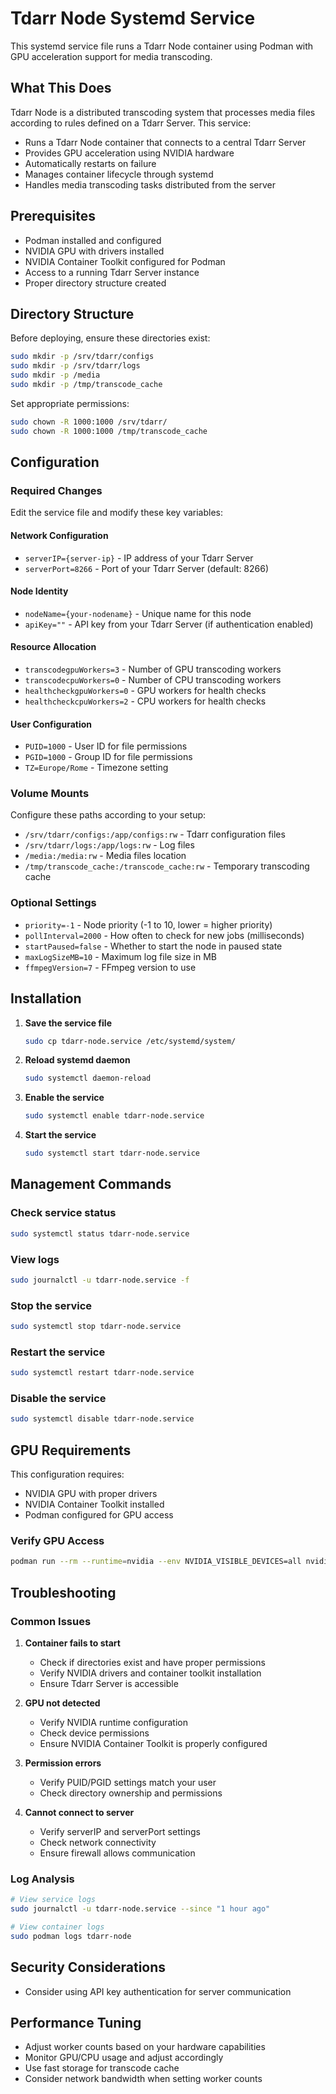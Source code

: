 # Tdarr Node Systemd Service

This systemd service file runs a Tdarr Node container using Podman with GPU acceleration support for media transcoding.

## What This Does

Tdarr Node is a distributed transcoding system that processes media files according to rules defined on a Tdarr Server. This service:

- Runs a Tdarr Node container that connects to a central Tdarr Server
- Provides GPU acceleration using NVIDIA hardware
- Automatically restarts on failure
- Manages container lifecycle through systemd
- Handles media transcoding tasks distributed from the server

## Prerequisites

- Podman installed and configured
- NVIDIA GPU with drivers installed
- NVIDIA Container Toolkit configured for Podman
- Access to a running Tdarr Server instance
- Proper directory structure created

## Directory Structure

Before deploying, ensure these directories exist:

```bash
sudo mkdir -p /srv/tdarr/configs
sudo mkdir -p /srv/tdarr/logs
sudo mkdir -p /media
sudo mkdir -p /tmp/transcode_cache
```

Set appropriate permissions:
```bash
sudo chown -R 1000:1000 /srv/tdarr/
sudo chown -R 1000:1000 /tmp/transcode_cache
```

## Configuration

### Required Changes

Edit the service file and modify these key variables:

#### Network Configuration
- `serverIP={server-ip}` - IP address of your Tdarr Server
- `serverPort=8266` - Port of your Tdarr Server (default: 8266)

#### Node Identity
- `nodeName={your-nodename}` - Unique name for this node
- `apiKey=""` - API key from your Tdarr Server (if authentication enabled)

#### Resource Allocation
- `transcodegpuWorkers=3` - Number of GPU transcoding workers
- `transcodecpuWorkers=0` - Number of CPU transcoding workers
- `healthcheckgpuWorkers=0` - GPU workers for health checks
- `healthcheckcpuWorkers=2` - CPU workers for health checks

#### User Configuration
- `PUID=1000` - User ID for file permissions
- `PGID=1000` - Group ID for file permissions
- `TZ=Europe/Rome` - Timezone setting

### Volume Mounts

Configure these paths according to your setup:

- `/srv/tdarr/configs:/app/configs:rw` - Tdarr configuration files
- `/srv/tdarr/logs:/app/logs:rw` - Log files
- `/media:/media:rw` - Media files location
- `/tmp/transcode_cache:/transcode_cache:rw` - Temporary transcoding cache

### Optional Settings

- `priority=-1` - Node priority (-1 to 10, lower = higher priority)
- `pollInterval=2000` - How often to check for new jobs (milliseconds)
- `startPaused=false` - Whether to start the node in paused state
- `maxLogSizeMB=10` - Maximum log file size in MB
- `ffmpegVersion=7` - FFmpeg version to use

## Installation

1. **Save the service file**
   ```bash
   sudo cp tdarr-node.service /etc/systemd/system/
   ```

2. **Reload systemd daemon**
   ```bash
   sudo systemctl daemon-reload
   ```

3. **Enable the service**
   ```bash
   sudo systemctl enable tdarr-node.service
   ```

4. **Start the service**
   ```bash
   sudo systemctl start tdarr-node.service
   ```

## Management Commands

### Check service status
```bash
sudo systemctl status tdarr-node.service
```

### View logs
```bash
sudo journalctl -u tdarr-node.service -f
```

### Stop the service
```bash
sudo systemctl stop tdarr-node.service
```

### Restart the service
```bash
sudo systemctl restart tdarr-node.service
```

### Disable the service
```bash
sudo systemctl disable tdarr-node.service
```

## GPU Requirements

This configuration requires:
- NVIDIA GPU with proper drivers
- NVIDIA Container Toolkit installed
- Podman configured for GPU access

### Verify GPU Access
```bash
podman run --rm --runtime=nvidia --env NVIDIA_VISIBLE_DEVICES=all nvidia/cuda:11.0-base nvidia-smi
```

## Troubleshooting

### Common Issues

1. **Container fails to start**
   - Check if directories exist and have proper permissions
   - Verify NVIDIA drivers and container toolkit installation
   - Ensure Tdarr Server is accessible

2. **GPU not detected**
   - Verify NVIDIA runtime configuration
   - Check device permissions
   - Ensure NVIDIA Container Toolkit is properly configured

3. **Permission errors**
   - Verify PUID/PGID settings match your user
   - Check directory ownership and permissions

4. **Cannot connect to server**
   - Verify serverIP and serverPort settings
   - Check network connectivity
   - Ensure firewall allows communication

### Log Analysis
```bash
# View service logs
sudo journalctl -u tdarr-node.service --since "1 hour ago"

# View container logs
sudo podman logs tdarr-node
```

## Security Considerations

- Consider using API key authentication for server communication

## Performance Tuning

- Adjust worker counts based on your hardware capabilities
- Monitor GPU/CPU usage and adjust accordingly
- Use fast storage for transcode cache
- Consider network bandwidth when setting worker counts